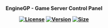 <p align="center"><b>EngineGP - Game Server Control Panel</p>
<p align="center">
  <a href="https://github.com/EngineGPDev/enginegp/blob/main/LICENSE"><img src="https://img.shields.io/github/license/EngineGPDev/EngineGP" alt="License"></a>
  <a href="https://github.com/EngineGPDev/enginegp/releases"><img src="https://img.shields.io/github/v/release/EngineGPDev/EngineGP" alt="Version"></a>
  <a href="https://github.com/EngineGPDev/enginegp"><img src="https://img.shields.io/github/repo-size/EngineGPDev/EngineGP" alt="Size"></a>
</p>
